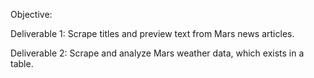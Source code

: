 Objective: 

Deliverable 1: Scrape titles and preview text from Mars news articles.

Deliverable 2: Scrape and analyze Mars weather data, which exists in a table.
